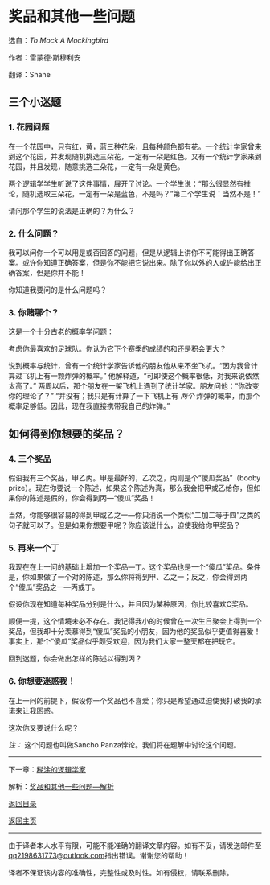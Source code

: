 # 奖品和其他一些问题
选自：_To Mock A Mockingbird_

作者：雷蒙德·斯穆利安

翻译：Shane

## 三个小迷题
### 1. 花园问题

在一个花园中，只有红，黄，蓝三种花朵，且每种颜色都有花。一个统计学家曾来到这个花园，并发现随机挑选三朵花，一定有一朵是红色。又有一个统计学家来到花园，并且发现，随意挑选三朵花，一定有一朵是黄色。

两个逻辑学学生听说了这件事情，展开了讨论。一个学生说：“那么很显然有推论，随机选取三朵花，一定有一朵是蓝色，不是吗？”第二个学生说：当然不是！”

请问那个学生的说法是正确的？为什么？

### 2. 什么问题？
我可以问你一个可以用是或否回答的问题，但是从逻辑上讲你不可能得出正确答案。或许你知道正确答案，但是你不能把它说出来。除了你以外的人或许能给出正确答案，但是你并不能！

你知道我要问的是什么问题吗？

### 3. 你赌哪个？
这是一个十分古老的概率学问题：

考虑你最喜欢的足球队。你认为它下个赛季的成绩的和还是积会更大？

说到概率与统计，曾有一个统计学家告诉他的朋友他从来不坐飞机。“因为我曾计算过飞机上有一颗炸弹的概率。” 他解释道，“可即使这个概率很低，对我来说依然太高了。” 两周以后，那个朋友在一架飞机上遇到了统计学家。朋友问他：“你改变你的理论了？” “并没有；我只是有计算了一下飞机上有 _两个_ 炸弹的概率，而那个概率足够低。因此，现在我直接携带我自己的炸弹。”

## 如何得到你想要的奖品？
### 4. 三个奖品
假设我有三个奖品，甲乙丙。甲是最好的，乙次之，丙则是个“傻瓜奖品”（booby prize）。现在你要说一个陈述，如果这个陈述为真，那么我会把甲或乙给你，但如果你的陈述是假的，你会得到丙—“傻瓜”奖品！

当然，你能够很容易的得到甲或乙之一—你只消说一个类似“二加二等于四”之类的句子就可以了。但是如果你想要甲呢？你应该说什么，迫使我给你甲奖品？

### 5. 再来一个丁
我现在在上一问的基础上增加一个奖品—丁。这个奖品也是一个“傻瓜”奖品。条件是，你如果做了一个对的陈述，那么你将得到甲、乙之一；反之，你会得到两个“傻瓜”奖品之一—丙或丁。

假设你现在知道每种奖品分别是什么，并且因为某种原因，你比较喜欢C奖品。

顺便一提，这个情境未必不存在。我记得我小的时候曾在一次生日聚会上得到一个奖品，但我却十分羡慕得到“傻瓜”奖品的小朋友，因为他的奖品似乎更值得喜爱！事实上，那个“傻瓜”奖品似乎颇受欢迎，因为我们大家一整天都在把玩它。

回到迷题，你会做出怎样的陈述以得到丙？

### 6. 你想要迷惑我！
在上一问的前提下，假设你一个奖品也不喜爱；你只是希望通过迫使我打破我的承诺来让我困惑。

这次你又要说什么呢？

_注：_ 这个问题也叫做Sancho Panza悖论。我们将在题解中讨论这个问题。

<hr>

下一章：[糊涂的逻辑学家](the-absentminded-logician)

解析：[奖品和其他一些问题—解析](the-prize-and-other-puzzles-solution)

[返回目录](index)

[返回主页](shane-xue.github.io)

<hr>

由于译者本人水平有限，可能不能准确的翻译文章内容。如有不妥，请发送邮件至[qq2198631773@outlook.com](mailto:qq2198631773@outlook.com)指出错误。谢谢您的帮助！

译者不保证该内容的准确性，完整性或及时性。如有侵权，请联系删除。
